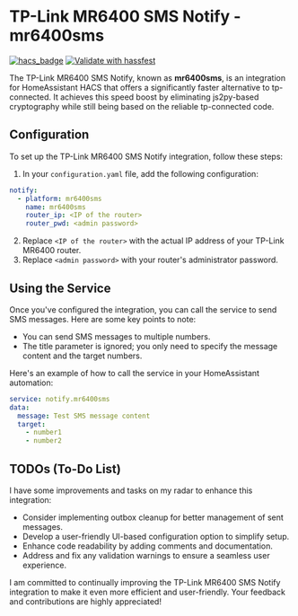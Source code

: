 # TP-Link MR6400 SMS Notify - mr6400sms
[![hacs_badge](https://img.shields.io/badge/HACS-Custom-41BDF5.svg)](https://github.com/hacs/integration) [![Validate with hassfest](https://github.com/cziter15/ha-tplink-mr6400-sms-notify/actions/workflows/hassfest.yml/badge.svg)](https://github.com/cziter15/ha-tplink-mr6400-sms-notify/actions/workflows/hassfest.yml)

The TP-Link MR6400 SMS Notify, known as **mr6400sms**, is an integration for HomeAssistant HACS that offers a significantly faster alternative to tp-connected. It achieves this speed boost by eliminating js2py-based cryptography while still being based on the reliable tp-connected code.

## Configuration

To set up the TP-Link MR6400 SMS Notify integration, follow these steps:

1. In your `configuration.yaml` file, add the following configuration:

```yaml
notify:
  - platform: mr6400sms
    name: mr6400sms
    router_ip: <IP of the router>
    router_pwd: <admin password>
```
2. Replace `<IP of the router>` with the actual IP address of your TP-Link MR6400 router.
3. Replace `<admin password>` with your router's administrator password.

## Using the Service
Once you've configured the integration, you can call the service to send SMS messages. Here are some key points to note:

- You can send SMS messages to multiple numbers.
- The title parameter is ignored; you only need to specify the message content and the target numbers.

Here's an example of how to call the service in your HomeAssistant automation:

```yaml
service: notify.mr6400sms
data:
  message: Test SMS message content
  target:
    - number1
    - number2
```

## TODOs (To-Do List)
I have some improvements and tasks on my radar to enhance this integration:

- Consider implementing outbox cleanup for better management of sent messages.
- Develop a user-friendly UI-based configuration option to simplify setup.
- Enhance code readability by adding comments and documentation.
- Address and fix any validation warnings to ensure a seamless user experience.

I am committed to continually improving the TP-Link MR6400 SMS Notify integration to make it even more efficient and user-friendly. Your feedback and contributions are highly appreciated!
